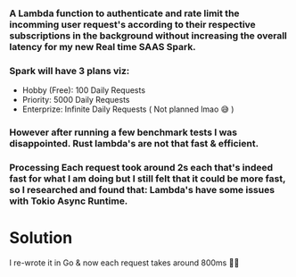 ### A Lambda function to authenticate and rate limit the incomming user request's according to their respective subscriptions in the background without increasing the overall latency for my new Real time SAAS Spark.
### Spark will have 3 plans viz:

  - Hobby (Free): 100 Daily Requests
  - Priority: 5000 Daily Requests
  - Enterprize: Infinite Daily Requests ( Not planned lmao 😅 )

### However after running a few benchmark tests I was disappointed. Rust lambda's are not that fast & efficient. 
### Processing Each request took around 2s each that's indeed fast for what I am doing but I still felt that it could be more fast, so I researched and found that: Lambda's have some issues with Tokio Async Runtime.

# Solution
I re-wrote it in Go & now each request takes around 800ms 🚀🤘
